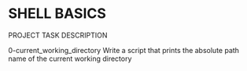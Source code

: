#            SHELL BASICS

 
PROJECT TASK                                  DESCRIPTION

0-current_working_directory                   Write a script that prints the absolute path name of the current working directory

